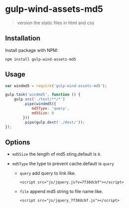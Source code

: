 # gulp-wind-assets-md5

> version the static files in html and css
 
## Installation

Install package with NPM:

`npm install gulp-wind-assets-md5`

## Usage

```javascript
var windmd5 = require('gulp-wind-assets-md5');

gulp.task('windmd5', function () {
    gulp.src('./test/**/*')
        .pipe(windmd5({
            md5Type: 'query',
            md5Size: 8
        }))
        .pipe(gulp.dest('./dest/'));
});
```

## Options

- `md5Size`
    the length of md5 sting,default is `8`.

- `md5Type`
    the type to prevent cache.default is `query`
    
    - `query`
        add query to link like.
        ```
        <script src="js/jquery.js?v=7f38dcbf"></script>
        ```
    - `file`
        append md5 string to file name like.
        ```
        <script src="js/jquery_7f38dcbf.js"></script>
        ```